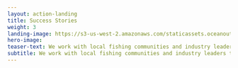 ```yaml
---
layout: action-landing
title: Success Stories
weight: 3
landing-image: https://s3-us-west-2.amazonaws.com/staticassets.oceanoutcomes.org/rollover+images/success-stories-hover.jpg
hero-image:
teaser-text: We work with local fishing communities and industry leaders to improve fisheries with sustainability concerns. These stories describe the successes we’ve had developing, implementing, and supporting improvement projects and the problems that are being addressed as a result of these efforts. 
subtitle: We work with local fishing communities and industry leaders to improve fisheries with sustainability concerns. These stories describe the successes we’ve had developing, implementing, and supporting improvement projects and the problems that are being addressed as a result of these efforts. 
---
```

